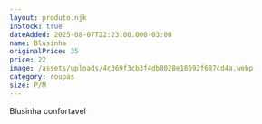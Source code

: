 ```yaml
---
layout: produto.njk
inStock: true
dateAdded: 2025-08-07T22:23:00.000-03:00
name: Blusinha
originalPrice: 35
price: 22
image: /assets/uploads/4c369f3cb3f4db8028e18692f687cd4a.webp
category: roupas
size: P/M
---
```

Blusinha confortavel
